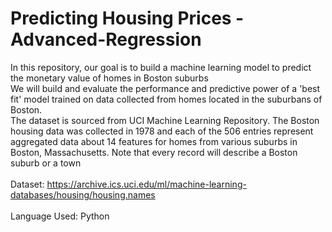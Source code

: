 # Predicting Housing Prices - Advanced-Regression
In this repository, our goal is to build a machine learning model to predict the monetary value of homes in Boston suburbs
<br />
We will build and evaluate the performance and predictive power of a 'best fit' model trained on data collected from homes located in the suburbans of Boston. 
<br />The dataset is sourced from UCI Machine Learning Repository. The Boston housing data was collected in 1978 and each of the 506 entries represent aggregated data about 14 features for homes from various suburbs in Boston, Massachusetts. Note that every record will describe a Boston suburb or a town
<br />
<br /> Dataset: https://archive.ics.uci.edu/ml/machine-learning-databases/housing/housing.names
<br />
<br /> Language Used: Python
